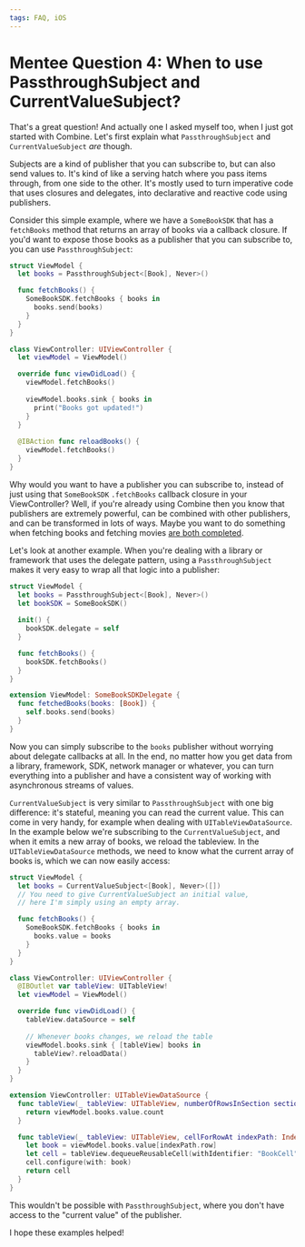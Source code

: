 ```yaml
---
tags: FAQ, iOS
---
```


# Mentee Question 4: When to use PassthroughSubject and CurrentValueSubject?

That's a great question! And actually one I asked myself too, when I just got started with Combine. Let's first explain what `PassthroughSubject` and `CurrentValueSubject` *are* though.

Subjects are a kind of publisher that you can subscribe to, but can also send values to. It's kind of like a serving hatch where you pass items through, from one side to the other. It's mostly used to turn imperative code that uses closures and delegates, into declarative and reactive code using publishers.

Consider this simple example, where we have a `SomeBookSDK` that has a `fetchBooks` method that returns an array of books via a callback closure. If you'd want to expose those books as a publisher that you can subscribe to, you can use `PassthroughSubject`:

```swift
struct ViewModel {
  let books = PassthroughSubject<[Book], Never>()

  func fetchBooks() {
    SomeBookSDK.fetchBooks { books in
      books.send(books)
    }
  }
}

class ViewController: UIViewController {
  let viewModel = ViewModel()

  override func viewDidLoad() {
    viewModel.fetchBooks()
  
    viewModel.books.sink { books in
      print("Books got updated!")
    }
  }
  
  @IBAction func reloadBooks() {
    viewModel.fetchBooks()
  }
}
```

Why would you want to have a publisher you can subscribe to, instead of just using that `SomeBookSDK` `.fetchBooks` callback closure in your ViewController? Well, if you're already using Combine then you know that publishers are extremely powerful, can be combined with other publishers, and can be transformed in lots of ways. Maybe you want to do something when fetching books and fetching movies [are both completed](/articles/2021/faq-promise-all-combine/).

Let's look at another example. When you're dealing with a library or framework that uses the delegate pattern, using a `PassthroughSubject` makes it very easy to wrap all that logic into a publisher:

```swift
struct ViewModel {
  let books = PassthroughSubject<[Book], Never>()
  let bookSDK = SomeBookSDK()
  
  init() {
    bookSDK.delegate = self
  }

  func fetchBooks() {
    bookSDK.fetchBooks()
  }
}

extension ViewModel: SomeBookSDKDelegate {
  func fetchedBooks(books: [Book]) {
    self.books.send(books)
  }
}
```

Now you can simply subscribe to the `books` publisher without worrying about delegate callbacks at all. In the end, no matter how you get data from a library, framework, SDK, network manager or whatever, you can turn everything into a publisher and have a consistent way of working with asynchronous streams of values.

`CurrentValueSubject` is very similar to `PassthroughSubject` with one big difference: it's stateful, meaning you can read the current value. This can come in very handy, for example when dealing with `UITableViewDataSource`. In the example below we're subscribing to the `CurrentValueSubject`, and when it emits a new array of books, we reload the tableview. In the `UITableViewDataSource` methods, we need to know what the current array of books is, which we can now easily access:

```swift
struct ViewModel {
  let books = CurrentValueSubject<[Book], Never>([])
  // You need to give CurrentValueSubject an initial value,
  // here I'm simply using an empty array. 

  func fetchBooks() {
    SomeBookSDK.fetchBooks { books in
      books.value = books
    }
  }
}

class ViewController: UIViewController {
  @IBOutlet var tableView: UITableView!
  let viewModel = ViewModel()

  override func viewDidLoad() {
    tableView.dataSource = self
    
    // Whenever books changes, we reload the table
    viewModel.books.sink { [tableView] books in
      tableView?.reloadData()
    }
  }
}

extension ViewController: UITableViewDataSource {
  func tableView(_ tableView: UITableView, numberOfRowsInSection section: Int) -> Int {
    return viewModel.books.value.count
  }

  func tableView(_ tableView: UITableView, cellForRowAt indexPath: IndexPath) -> UITableViewCell {
    let book = viewModel.books.value[indexPath.row]
    let cell = tableView.dequeueReusableCell(withIdentifier: "BookCell") as! BookCell
    cell.configure(with: book)
    return cell
  }
}
```

This wouldn't be possible with `PassthroughSubject`, where you don't have access to the "current value" of the publisher.

I hope these examples helped!